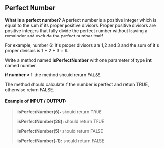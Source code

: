 ## Perfect Number

**What is a perfect number?**
A perfect number is a positive integer which is equal to the sum if its proper positive divisors.
Proper positive divisors are positive integers that fully divide the perfect number without leaving 
a remainder and exclude the perfect number itself.

For example, number 6:
It's proper divisors are 1,2 and 3 and the sum of it's proper divisors is 1 + 2 + 3 = 6.

Write a method named **isPerfectNumber** with one parameter of type **int** named number.

**If number < 1**, the method should return FALSE.

The method should calculate if the number is perfect and return TRUE, otherwise return FALSE.

#### Example of INPUT / OUTPUT:
> **isPerfectNumber(6):** should return TRUE
> 
> **isPerfectNumber(28):** should return TRUE
> 
> **isPerfectNumber(5):** should return FALSE
> 
> **isPerfectNumber(-1):** should return FALSE